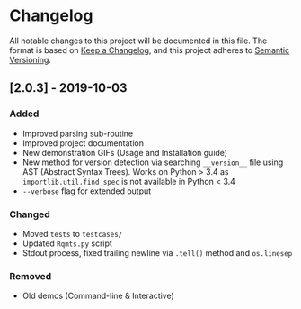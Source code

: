 # Changelog

All notable changes to this project will be documented in this file. The format is based on [Keep a Changelog](https://keepachangelog.com/en/1.0.0/), and this project adheres to [Semantic Versioning](https://semver.org/spec/v2.0.0.html).

## [2.0.3] - 2019-10-03

### Added

- Improved parsing sub-routine
- Improved project documentation
- New demonstration GIFs (Usage and Installation guide)
- New method for version detection via searching `__version__` file using AST (Abstract Syntax Trees). Works on Python > 3.4 as `importlib.util.find_spec` is not available in Python < 3.4
- `--verbose` flag for extended output

### Changed

- Moved `tests` to `testcases/`
- Updated `Rqmts.py` script
- Stdout process, fixed trailing newline via `.tell()` method and `os.linesep`

### Removed

- Old demos (Command-line & Interactive)